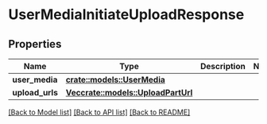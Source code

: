 # UserMediaInitiateUploadResponse

## Properties

Name | Type | Description | Notes
------------ | ------------- | ------------- | -------------
**user_media** | [**crate::models::UserMedia**](UserMedia.md) |  |
**upload_urls** | [**Vec<crate::models::UploadPartUrl>**](UploadPartUrl.md) |  |

[[Back to Model list]](../README.md#documentation-for-models) [[Back to API list]](../README.md#documentation-for-api-endpoints) [[Back to README]](../README.md)


